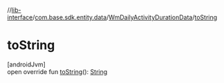 //[lib-interface](../../../index.md)/[com.base.sdk.entity.data](../index.md)/[WmDailyActivityDurationData](index.md)/[toString](to-string.md)

# toString

[androidJvm]\
open override fun [toString](to-string.md)(): [String](https://kotlinlang.org/api/latest/jvm/stdlib/kotlin/-string/index.html)
